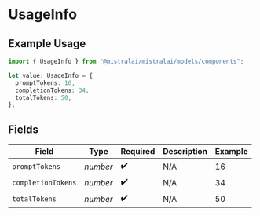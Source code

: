 # UsageInfo

## Example Usage

```typescript
import { UsageInfo } from "@mistralai/mistralai/models/components";

let value: UsageInfo = {
  promptTokens: 16,
  completionTokens: 34,
  totalTokens: 50,
};
```

## Fields

| Field              | Type               | Required           | Description        | Example            |
| ------------------ | ------------------ | ------------------ | ------------------ | ------------------ |
| `promptTokens`     | *number*           | :heavy_check_mark: | N/A                | 16                 |
| `completionTokens` | *number*           | :heavy_check_mark: | N/A                | 34                 |
| `totalTokens`      | *number*           | :heavy_check_mark: | N/A                | 50                 |